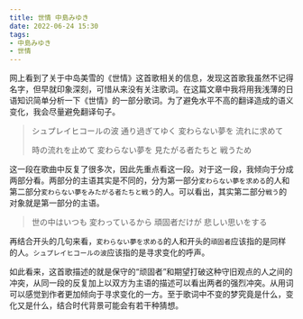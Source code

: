 ```yaml
---
title: 世情 中島みゆき
date: 2022-06-24 15:30
tags:
- 中島みゆき
- 世情
---
```


网上看到了关于中岛美雪的《世情》这首歌相关的信息，发现这首歌我虽然不记得名字，但早就印象深刻，可惜从来没有关注歌词。在这篇文章中我将用我浅薄的日语知识简单分析一下《世情》的一部分歌词。为了避免水平不高的翻译造成的语义变化，我会尽量避免翻译句子。

> シュプレイヒコールの波 通り過ぎてゆく
> 変わらない夢を 流れに求めて
>
> 時の流れを止めて 変わらない夢を
> 見たがる者たちと 戦うため

这一段在歌曲中反复了很多次，因此先重点看这一段。对于这一段，我倾向于分成两部分看。两部分的主语其实是不同的，分为第一部分`変わらない夢を求める`的人和第二部分`変わらない夢をみたがる者たちと戦う`的人。可以看出，其实第二部分`戦う`的对象就是第一部分的主语。

> 世の中はいつも 変わっているから
> 頑固者だけが 悲しい思いをする

再结合开头的几句来看，`変わらない夢を求める`的人和开头的`頑固者`应该指的是同样的人。`シュプレイヒコールの波`应该指的是寻求变化的呼声。

如此看来，这首歌描述的就是保守的“顽固者”和期望打破这种守旧观点的人之间的冲突，从同一段的反复加上以双方为主语的描述可以看出两者的强烈冲突。从用词可以感觉到作者更加倾向于寻求变化的一方。至于歌词中不变的梦究竟是什么，变化又是什么，结合时代背景可能会有若干种猜想。
